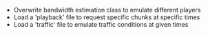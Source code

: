 * Overwrite bandwidth estimation class to emulate different players
* Load a 'playback' file to request specific chunks at specific times
* Load a 'traffic' file to emulate traffic conditions at given times
